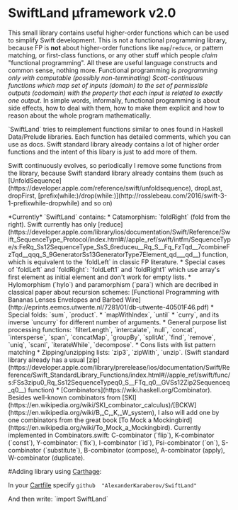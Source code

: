 # SwiftLand µframework v2.0

This small library contains useful higher-order functions which can be used to simplify Swift development. This is not a functional programming library, because FP is **not** about higher-order functions like `map`/`reduce`, or pattern matching, or first-class functions, or any other stuff which people _claim_ "functional programming". All these are useful language constructs and common sense, nothing more. Functional programming is *programming only with computable (possibly non-terminating) Scott-continuous functions which map set of inputs (domain) to the set of permissible outputs (codomain) with the property that each input is related to exactly one output*. In simple words, informally, functional programming is about side effects, how to deal with them, how to make them explicit and how to reason about the whole program mathematically.
<p> `SwiftLand` tries to reimplement functions similar to ones found in Haskell Data/Prelude libraries. Each function has detailed comments, which you can use as docs. Swift standard library already contains a lot of higher order functions and the intent of this libary is just to add more of them.
<p> Swift continuously evolves, so periodically I remove some functions from the library, because Swift standard library already contains them (such as [UnfoldSequence](https://developer.apple.com/reference/swift/unfoldsequence), dropLast, dropFirst, [prefix(while:)/drop(while:)](http://rosslebeau.com/2016/swift-3-1-prefixwhile-dropwhile) and so on)
<p>  *Currently* `SwiftLand` contains:
* Catamorphism: `foldRight` (fold from the right). Swift currently has only [reduce](https://developer.apple.com/library/ios/documentation/Swift/Reference/Swift_SequenceType_Protocol/index.html#//apple_ref/swift/intfm/SequenceType/s:FeRq_Ss12SequenceType_SsS_6reduceu__Rq_S__Fq_FzTqd__7combineFzTqd__qqq_S_9GeneratorSs13GeneratorType7Element_qd___qd__) function, which is equivalent to the `foldLeft` in classic FP literature.
* Special cases of `foldLeft` and `foldRight`: `foldLeft1` and `foldRight1` which use array's first element as initial element and don't work for empty lists.
* Hylomorphism (`hylo`) and paramorphism (`para`) which are decribed in classical paper about recursion schemes: [Functional Programming with Bananas  Lenses  Envelopes and Barbed Wire](http://eprints.eemcs.utwente.nl/7281/01/db-utwente-40501F46.pdf)
* Special folds: `sum`, `product`.
* `mapWithIndex`, `until`
* `curry`, and its inverse `uncurry` for different number of arguments.
*  General purpose list processing functions: `filterLength`, `intercalate`, `null`, `concat`, `intersperse`, `span`, `concatMap`, `groupBy`, `splitAt`, `find`, `remove`, `uniq`, `scanl`, `iterateWhile`, `decompose`.
* Cons lists with list pattern matching
* Zipping/unzipping lists: `zip3`, `zipWith`, `unzip`. (Swift standard library already has a usual [zip](https://developer.apple.com/library/prerelease/ios/documentation/Swift/Reference/Swift_StandardLibrary_Functions/index.html#//apple_ref/swift/func/s:FSs3zipu0_Rq_Ss12SequenceTypeq0_S__FTq_q0__GVSs12Zip2Sequenceq_q0__) function)
* [Combinators](https://wiki.haskell.org/Combinator). Besides well-known combinators from [SKI](https://en.wikipedia.org/wiki/SKI_combinator_calculus)/[BCKW](https://en.wikipedia.org/wiki/B,_C,_K,_W_system), I also will add one by one combinators from the great book [To Mock a Mockingbird](https://en.wikipedia.org/wiki/To_Mock_a_Mockingbird). Currently implemented in Combinators.swift: C-combinator (`flip`), K-combinator (`const`), Y-combinator: (`fix`), I-combinator (`id`), Psi-combinator (`on`), S-combinator (`substitute`), B-combinator (compose), A-combinator (apply), W-combinator (duplicate).



#Adding library using [Carthage](https://github.com/Carthage/Carthage):

In your [Cartfile](https://github.com/Carthage/Carthage#adding-frameworks-to-an-application) specify `github  "AlexanderKaraberov/SwiftLand"`
<p>And then write: `import SwiftLand`
